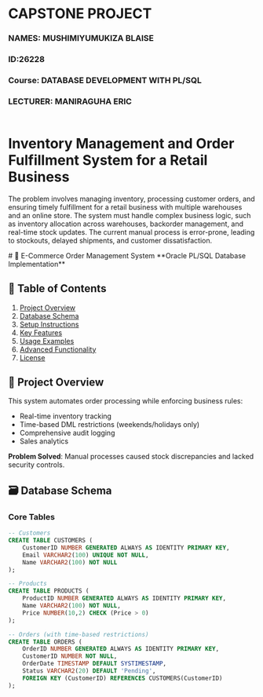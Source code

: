 # CAPSTONE PROJECT
### NAMES: MUSHIMIYUMUKIZA BLAISE
### ID:26228
### Course: DATABASE DEVELOPMENT WITH PL/SQL
### LECTURER: MANIRAGUHA ERIC<br><br>
# Inventory Management and Order Fulfillment System for a Retail Business
<P>The problem involves managing inventory, processing customer orders, and ensuring timely fulfillment 
for a retail business with multiple warehouses and an online store. The system must handle complex 
business logic, such as inventory allocation across warehouses, backorder management, and real-time 
stock updates. The current manual process is error-prone, 
leading to stockouts, delayed shipments, and customer dissatisfaction.
</P>
# 🛒 E-Commerce Order Management System
**Oracle PL/SQL Database Implementation**

## 📜 Table of Contents
1. [Project Overview](#-project-overview)
2. [Database Schema](#-database-schema)
3. [Setup Instructions](#-setup-instructions)
4. [Key Features](#-key-features)
5. [Usage Examples](#-usage-examples)
6. [Advanced Functionality](#-advanced-functionality)
7. [License](#-license)

## 🌟 Project Overview
This system automates order processing while enforcing business rules:
- Real-time inventory tracking
- Time-based DML restrictions (weekends/holidays only)
- Comprehensive audit logging
- Sales analytics

**Problem Solved**: Manual processes caused stock discrepancies and lacked security controls.

## 🗃️ Database Schema
### Core Tables
```sql
-- Customers
CREATE TABLE CUSTOMERS (
    CustomerID NUMBER GENERATED ALWAYS AS IDENTITY PRIMARY KEY,
    Email VARCHAR2(100) UNIQUE NOT NULL,
    Name VARCHAR2(100) NOT NULL
);

-- Products
CREATE TABLE PRODUCTS (
    ProductID NUMBER GENERATED ALWAYS AS IDENTITY PRIMARY KEY,
    Name VARCHAR2(100) NOT NULL,
    Price NUMBER(10,2) CHECK (Price > 0)
);

-- Orders (with time-based restrictions)
CREATE TABLE ORDERS (
    OrderID NUMBER GENERATED ALWAYS AS IDENTITY PRIMARY KEY,
    CustomerID NUMBER NOT NULL,
    OrderDate TIMESTAMP DEFAULT SYSTIMESTAMP,
    Status VARCHAR2(20) DEFAULT 'Pending',
    FOREIGN KEY (CustomerID) REFERENCES CUSTOMERS(CustomerID)
);


